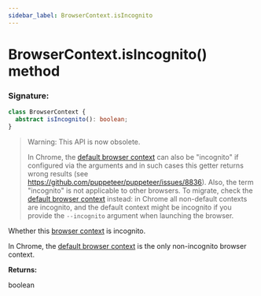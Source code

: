 ```yaml
---
sidebar_label: BrowserContext.isIncognito
---
```


# BrowserContext.isIncognito() method

### Signature:

```typescript
class BrowserContext {
  abstract isIncognito(): boolean;
}
```

> Warning: This API is now obsolete.
>
> In Chrome, the [default browser context](./puppeteer.browser.defaultbrowsercontext.md) can also be "incognito" if configured via the arguments and in such cases this getter returns wrong results (see https://github.com/puppeteer/puppeteer/issues/8836). Also, the term "incognito" is not applicable to other browsers. To migrate, check the [default browser context](./puppeteer.browser.defaultbrowsercontext.md) instead: in Chrome all non-default contexts are incognito, and the default context might be incognito if you provide the `--incognito` argument when launching the browser.

Whether this [browser context](./puppeteer.browsercontext.md) is incognito.

In Chrome, the [default browser context](./puppeteer.browser.defaultbrowsercontext.md) is the only non-incognito browser context.

**Returns:**

boolean
